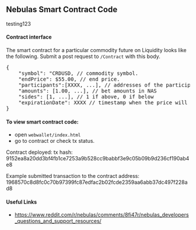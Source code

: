 Nebulas Smart Contract Code
---
testing123


#### Contract interface

The smart contract for a particular commodity future on Liquidity looks
like the following. Submit a post request to `/Contract` with this body.
<pre>
{
    "symbol": "CRDUSD, // commodity symbol.
    "endPrice": $55.00, // end price.
    "participants":[XXXX, ...], // addresses of the participants (use index for corresponding amount and side).
    "amounts": [1.00, ...], // bet amounts in NAS
    "sides": [1, ...], // 1 if above, 0 if below
    "expirationDate": XXXX // timestamp when the price will be checked.
}
</pre>

#### To view smart contract code:

* open `webwallet/index.html`
* go to contract or check tx status.


Contract deployed:
tx hash: 9152ea8a20dd3bf4fb1ce7253a9b528cc9babbf3e9c05b09b9d236cf190ab4e8

Example submitted transaction to the contract address:
1968570c8d8fc0c70b97399fc87edfac2b02fcde2359aa6abb37dc497f228ad8

#### Useful Links

* https://www.reddit.com/r/nebulas/comments/8fi47r/nebulas_developers_questions_and_support_resources/